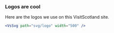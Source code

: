 ### Logos are cool

Here are the logos we use on this VisitScotland site.

```jsx
<VsSvg path="svg/logo" width="500" />
```
